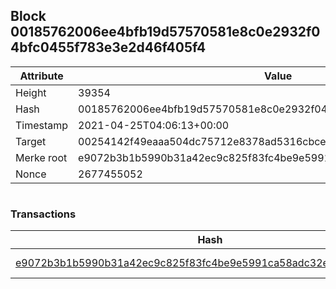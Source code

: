 ## Block 00185762006ee4bfb19d57570581e8c0e2932f04bfc0455f783e3e2d46f405f4

Attribute | Value
--- | ---
Height | 39354
Hash | 00185762006ee4bfb19d57570581e8c0e2932f04bfc0455f783e3e2d46f405f4
Timestamp | 2021-04-25T04:06:13+00:00
Target | 00254142f49eaaa504dc75712e8378ad5316cbcead634704b3734b6271167cc4
Merke root | e9072b3b1b5990b31a42ec9c825f83fc4be9e5991ca58adc32e8fec169b3b34f
Nonce | 2677455052

```

```

### Transactions

Hash | Amount
--- | ---
[e9072b3b1b5990b31a42ec9c825f83fc4be9e5991ca58adc32e8fec169b3b34f](e9072b3b1b5990b31a42ec9c825f83fc4be9e5991ca58adc32e8fec169b3b34f.md) | 10.00000000 SKEPTI 
